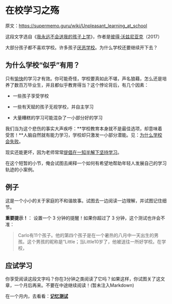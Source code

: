# 在校学习之殇

原文：https://supermemo.guru/wiki/Unpleasant_learning_at_school

这段文字选自《[我永远不会送我的孩子上学](https://supermemo.guru/wiki/Problem_of_Schooling)》，作者是[彼得·沃兹尼亚克](https://supermemo.guru/wiki/Piotr_Wozniak)（2017）

大部分孩子都不喜欢学校。许多孩子[厌恶学校](https://supermemo.guru/wiki/Why_kids_hate_school%3F)。为什么学校还要继续开下去？

## 为什么学校“似乎”有用？

只有[愉快](https://supermemo.guru/wiki/Fundamental_law_of_learning)的学习才有效。你可能奇怪，学校要真如此不堪，声名狼藉，怎么还是培养了数百万毕业生，并且都似乎教育得当？这个悖论背后，有几个因素：

- 一些孩子享受学校

- 一些有天赋的孩子无视学校，并自主学习

- 大量糟糕的学习可能混杂了一小部分好的学习

我们当为这个悲伤的事实大声疾呼：**学校教育本身就不是最佳选项，却意味着受苦！**人脑自然就有能力学习，学校却只激发一小部分潜能。见：[为什么学校会失败](https://supermemo.guru/wiki/Why_schools_fail)。

现实还能更坏，因为老师常常[提倡在一知半解下坚持学习](https://supermemo.guru/wiki/Do_not_memorize_before_you_understand)。

在这个短暂的小节，俺会试图去阐释一个如何有希望地帮助年轻人发展自己的学习轨迹的小案例。

## 例子

这是一个小小的关于家庭的不和谐故事。试图去一边阅读一边理解，并试图记住细节。

**重要提示！**： 设置一个 3 分钟的提醒！如果你超过了 3 分钟，这个测试也许会不准：

> Carlo有11个孩子。他的第四个孩子是在一个暑热的八月中一天出生的男孩。这个男孩的昵称是“Little；当Little10岁了，他被送往一所好学校。在学校，

## 应试学习

你享受阅读这段文字吗？你在3分钟之类阅读了它吗？如果这样，你试图关了这文章，一个月后再来。不要在中途继续阅读！(暂未注入Markdown)

在一个月内，去看看：**[记忆测试](https://supermemo.guru/wiki/Unpleasant_learning_at_school_(test))**